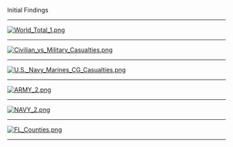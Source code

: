 Initial Findings



---

[![World_Total_1.png](https://s15.postimg.cc/8kc9vkam3/World_Total_1.png)](https://postimg.cc/image/h2lpzwh4n/)

---

[![Civilian_vs_Military_Casualties.png](https://s22.postimg.cc/end6ftd2p/Civilian_vs_Military_Casualties.png)](https://postimg.cc/image/r1zyg54kt/)

---

[![U.S._Navy_Marines_CG_Casualties.png](https://s15.postimg.cc/fou34szxn/U.S._Navy_Marines_CG_Casualties.png)](https://postimg.cc/image/uxk0iktlz/)

---

[![ARMY_2.png](https://s22.postimg.cc/kfdanhpmp/ARMY_2.png)](https://postimg.cc/image/6ygc4mfb1/)

---

[![NAVY_2.png](https://s22.postimg.cc/efpjje24x/NAVY_2.png)](https://postimg.cc/image/b8uzzrhot/)

---

[![FL_Counties.png](https://s22.postimg.cc/plofy1z41/FL_Counties.png)](https://postimg.cc/image/s3075bj0d/)

---

